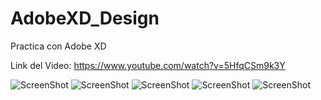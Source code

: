 # AdobeXD_Design
Practica con Adobe XD

Link del Video: https://www.youtube.com/watch?v=5HfqCSm9k3Y

![ScreenShot](https://raw.github.com/Gamas-G/AdobeXD_Design/master/Screens/Screen1.png)
![ScreenShot](https://raw.github.com/Gamas-G/AdobeXD_Design/master/Screens/Screen2.png)
![ScreenShot](https://raw.github.com/Gamas-G/AdobeXD_Design/master/Screens/Screen3.png)
![ScreenShot](https://raw.github.com/Gamas-G/AdobeXD_Design/master/Screens/Screen4.png)
![ScreenShot](https://raw.github.com/Gamas-G/AdobeXD_Design/master/Screens/Screen5.png)

